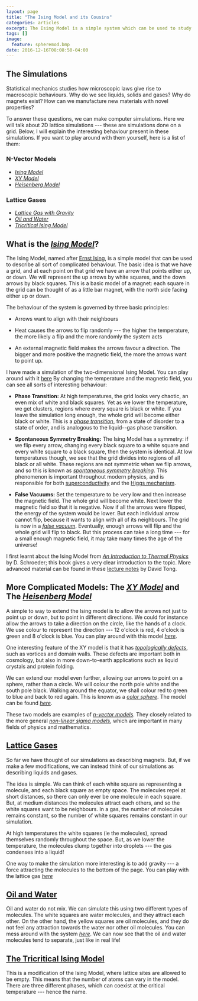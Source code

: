 ```yaml
---
layout: page
title: "The Ising Model and its Cousins"
categories: articles
excerpt: The Ising Model is a simple system which can be used to study all sorts of physics.
tags: []
image:
  feature: spheremod.bmp
date: 2016-12-16T08:08:50-04:00
---
```


## The Simulations
Statistical mechanics studies how microscopic laws give rise to macroscopic behaviours. Why do we see liquids, solids and gases? Why do magnets exist? How can we manufacture new materials with novel properties?

To answer these questions, we can make computer simulations. Here we will talk about 2D lattice simulations --- these are simulations done on a grid. Below, I will explain the interesting behaviour present in these simulations. If you want to play around with them yourself, here is a list of them:
### N-Vector Models
* [*Ising Model*](/scripts/SM/ising.html)
* [*XY Model*](/scripts/SM/U1.html)
* [*Heisenberg Model*](/scripts/SM/U1.html)

### Lattice Gases
* [*Lattice Gas with Gravity*](/scripts/SM/LatGas.html)
* [*Oil and Water*](/scripts/SM/OilWater.html)
* [*Tricritical Ising Model*](/scripts/SM/tricritical.html)


## What is the [*Ising Model*](/scripts/SM/ising.html)?

The Ising Model, named after [Ernst Ising](https://en.wikipedia.org/wiki/Ernst_Ising), is a simple model that can be used to describe all sort of complicated behaviour. The basic idea is that we have a grid, and at each point on that grid we have an arrow that points either up, or down. We will represent the up arrows by white squares, and the down arrows by black squares. This is a basic model of a magnet: each square in the grid can be thought of as a little bar magnet, with the north side facing either up or down.

The behaviour of the system is governed by three basic principles:

* Arrows want to align with their neighbours

* Heat causes the arrows to flip randomly --- the higher the temperature, the more likely a flip and the more randomly the system acts

* An external magnetic field makes the arrows favour a direction. The bigger and more positive the magnetic field, the more the arrows want to point up.

I have made a simulation of the two-dimensional Ising Model. You can play around with it [here](/scripts/SM/ising.html) By changing the temperature and the magnetic field, you can see all sorts of interesting behaviour:

* **Phase Transition:** At high temperatures, the grid looks very chaotic, an even mix of white and black squares. Yet as we lower the temperature, we get clusters, regions where every square is black or white. If you leave the simulation long enough, the whole grid will become either black or white. This is a [*phase transition*](https://en.wikipedia.org/wiki/Phase_transition), from a state of disorder to a state of order, and is analogous to the liquid--gas phase transition.

* **Spontaneous Symmetry Breaking:** The Ising Model has a symmetry: if we flip every arrow, changing every black square to a white square and every white square to a black square, then the system is identical. At low temperatures though, we see that the grid divides into regions of all black or all white. These regions are not symmetric when we flip arrows, and so this is known as [*spontaneous symmetry breaking*](https://en.wikipedia.org/wiki/Spontaneous_symmetry_breaking). This phenomenon is important throughout modern physics, and is responsible for both [superconductivity](https://en.wikipedia.org/wiki/Superconductivity) and the [Higgs mechanism](https://en.wikipedia.org/wiki/Higgs_mechanism).

* **False Vacuums:** Set the temperature to be very low and then increase the magnetic field. The whole grid will become white. Next lower the magnetic field so that it is negative. Now if all the arrows were flipped, the energy of the system would be lower. But each individual arrow cannot flip, because it wants to align with all of its neighbours. The grid is now in a [*false vacuum*](https://en.wikipedia.org/wiki/False_vacuum). Eventually, enough arrows will flip and the whole grid will flip to black. But this process can take a long time --- for a small enough magnetic field, it may take many times the age of the universe!

I first learnt about the Ising Model from [*An Introduction to Thermal Physics*](https://www.amazon.com/Introduction-Thermal-Physics-Daniel-Schroeder/dp/0201380277) by D. Schroeder; this book gives a very clear introduction to the topic. More advanced material can be found in these [lecture notes](http://www.damtp.cam.ac.uk/user/tong/statphys.html) by David Tong.

## More Complicated Models: The [*XY Model*](/scripts/SM/U1.html) and The [*Heisenberg Model*](/scripts/SM/SO(3).html)

A simple to way to extend the Ising model is to allow the arrows not just to point up or down, but to point in different directions. We could for instance allow the arrows to take a direction on the circle, like the hands of a clock. We use colour to represent the direction --- 12 o'clock is red, 4 o'clock is green and 8 o'clock is blue. You can play around with this model [*here*](/scripts/SM/U1.html).

One interesting feature of the XY model is that it has [*topologically defects*](http://www.damtp.cam.ac.uk/research/gr/public/cs_top.html), such as vortices and domain walls. These defects are important both in cosmology, but also in more down-to-earth applications such as liquid crystals and protein folding.

We can extend our model even further, allowing our arrows to point on a sphere, rather than a circle. We will colour the north pole white and the south pole black. Walking around the equator, we shall colour red to green to blue and back to red again. This is known as a [*color sphere*](https://galactic.ink/sphere). The model can be found [*here*](/scripts/SM/SO(3).html).

These two models are examples of [*n-vector models*](https://en.wikipedia.org/wiki/N-vector_model). They closely related to the more general [*non-linear sigma models*](http://www.scholarpedia.org/article/Nonlinear_Sigma_model), which are important in many fields of physics and mathematics.

## [Lattice Gases](/scripts/SM/LatGas.html)

So far we have thought of our simulations as describing magnets. But, if we make a few modifications, we can instead think of our simulations as describing liquids and gases.

The idea is simple. We can think of each white square as representing a molecule, and each black square as empty space. The molecules repel at short distances, so there can only ever be one molecule in each square. But, at medium distances the molecules attract each others, and so the white squares want to be neighbours. In a gas, the number of molecules remains constant, so the number of white squares remains constant in our simulation.

At high temperatures the white squares (ie the molecules), spread themselves randomly throughout the space. But, as we lower the temperature, the molecules clump together into droplets --- the gas condenses into a liquid!

One way to make the simulation more interesting is to add gravity --- a force attracting the molecules to the bottom of the page. You can play with the lattice gas [*here*](/scripts/SM/LatGas.html)

## [Oil and Water](/scripts/SM/OilWater.html)

Oil and water do not mix. We can simulate this using two different types of molecules. The white squares are water molecules, and they attract each other. On the other hand, the yellow squares are oil molecules, and they do not feel any attraction towards the water nor other oil molecules. You can mess around with the system [*here*](/scripts/SM/OilWater.html). We can now see that the oil and water molecules tend to separate, just like in real life!

## [The Tricritical Ising Model](/scripts/SM/tricritical.html)
This is a modification of the Ising Model, where lattice sites are allowed to be empty. This means that the number of atoms can vary in the model. There are three different phases, which can coexist at the critical temperature --- hence the name.